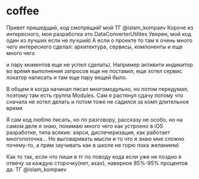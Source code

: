# coffee

Привет пришедщий, код смотрящий! мой ТГ @islam_kompaev
Короче из интересного, моя разработка это DataConverterUtilites
Уверен, мой код один из лучших если не лучший)
А если о проекте то там я очень много чего интересного сделал: архитектура, сервисы, компоненты и еще много чего

 и пару моментов еще не успел сделать). Например активити индикитор во время выполнения запросов еще не поставил, еще хотел сервис локатор написать и там еще пару вещей было.

В общем я когда начинал писал многомодульно, но потом передумал, поэтому там есть группа Modules. Сам я растянул сдачу потому что сначала не хотел делать и потом тоже не садился за комп длительное время

Я сам код люблю писать, но по разговору, рассказу не особо, но на самом деле я знаю, понимаю много чего как устроено в iOS разработке, типа всякие: аэрси, диспечеризация, как работает многопоточка...
Но выговаривать мысли и то что я знаю мне сложно почему-то, а прям заучивать как в школе не горю пока желанием)

Как то так, если что пиши в тг по поводу кода если уже не поздно я отвечу за каждую сторочку(нет, ахах), наверное 85%-95% процентов да. 
ТГ @islam_kompaev
